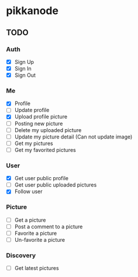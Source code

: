 # pikkanode

## TODO

### Auth

- [x] Sign Up
- [x] Sign In
- [x] Sign Out

### Me

- [x] Profile
- [ ] Update profile
- [x] Upload profile picture
- [ ] Posting new picture
- [ ] Delete my uploaded picture
- [ ] Update my picture detail (Can not update image)
- [ ] Get my pictures
- [ ] Get my favorited pictures

### User

- [x] Get user public profile
- [ ] Get user public uploaded pictures
- [x] Follow user

### Picture

- [ ] Get a picture
- [ ] Post a comment to a picture
- [ ] Favorite a picture
- [ ] Un-favorite a picture

### Discovery

- [ ] Get latest pictures
